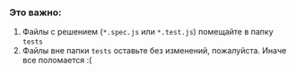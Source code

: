 ### Это важно:
1. Файлы с решением (`*.spec.js` или `*.test.js`) помещайте в папку `tests`
2. Файлы вне папки `tests` оставьте без изменений, пожалуйста. Иначе все поломается :( 
